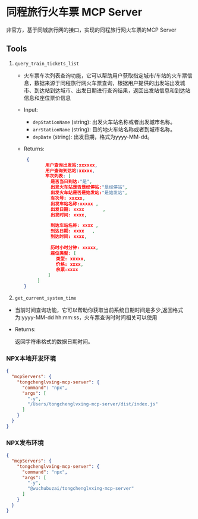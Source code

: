 # 同程旅行火车票 MCP Server

非官方，基于同城旅行网的接口，实现的同程旅行网火车票的MCP Server

## Tools

1. `query_train_tickets_list`
   - 火车票车次列表查询功能，它可以帮助用户获取指定城市/车站的火车票信息，数据来源于同程旅行网火车票查询，根据用户提供的出发站出发城市、到达站到达城市、出发日期进行查询结果，返回出发站信息和到达站信息和座位票价信息
   
   - Input: 
     - `depStationName` (string): 出发火车站名称或者出发城市名称。
     - `arrStationName` (string): 目的地火车站名称或者到城市名称。
     - `depDate` (string): 出发日期，格式为yyyy-MM-dd。
     
   - Returns: 
   
     ```json
      {
             用户查询出发站:xxxxxx,
             用户查询到达站:xxxxx,
             车次列表: [
               是否当日到达:"是",
               出发火车站是否是经停站:"是经停站",
               出发火车站是否是始发站:"是始发站",
               车次号: xxxxx,
               出发车站名称:xxxxx	,
               出发日期: xxxx		,
               出发时间: xxxx,
     
               到达车站名称: xxxx	,
               到达日期: xxxx	,
               到达时间: xxxx,
             
               历时小时分钟: xxxxx,
               座位类型: [
                 类型: xxxxx,
                 价格: xxxx,
                 余票:xxxx
              ]
          ]
     }
     ```
 2. `get_current_system_time`
   - 当前时间查询功能，它可以帮助你获取当前系统日期时间是多少,返回格式为:yyyy-MM-dd hh:mm:ss，火车票查询时时间相关可以使用

   - Returns:

     返回字符串格式的数据日期时间。     

### NPX本地开发环境

```json
{
  "mcpServers": {
    "tongchenglvxing-mcp-server": {
      "command": "npx",
      "args": [
        "-y",
        "/Users/tongchenglvxing-mcp-server/dist/index.js"
      ]
    }
  }
}
```

### NPX发布环境

```json
{
  "mcpServers": {
    "tongchenglvxing-mcp-server": {
      "command": "npx",
      "args": [
        "-y",
        "@wuchubuzai/tongchenglvxing-mcp-server"
      ]
    }
  }
}
```

